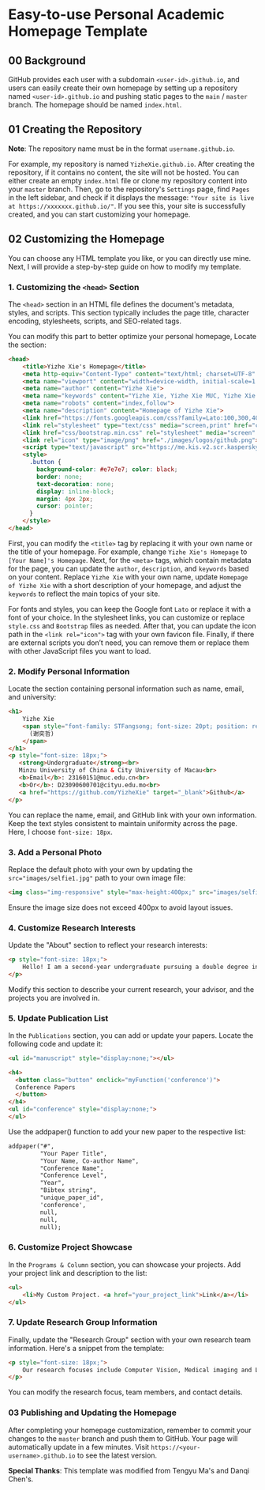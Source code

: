 # Easy-to-use Personal Academic Homepage Template

## 00 Background

GitHub provides each user with a subdomain `<user-id>.github.io`, and users can easily create their own homepage by setting up a repository named `<user-id>.github.io` and pushing static pages to the `main` / `master` branch. The homepage should be named `index.html`.

## 01 Creating the Repository

**Note**: The repository name must be in the format `username.github.io`.

For example, my repository is named `YizheXie.github.io`. After creating the repository, if it contains no content, the site will not be hosted. You can either create an empty `index.html` file or clone my repository content into your `master` branch. Then, go to the repository's `Settings` page, find `Pages` in the left sidebar, and check if it displays the message: `"Your site is live at https://xxxxxxx.github.io/"`. If you see this, your site is successfully created, and you can start customizing your homepage.

## 02 Customizing the Homepage

You can choose any HTML template you like, or you can directly use mine. Next, I will provide a step-by-step guide on how to modify my template.

### 1. Customizing the `<head>` Section

The `<head>` section in an HTML file defines the document's metadata, styles, and scripts. This section typically includes the page title, character encoding, stylesheets, scripts, and SEO-related tags. 

You can modify this part to better optimize your personal homepage, Locate the section:

```html
<head>
    <title>Yizhe Xie's Homepage</title>
    <meta http-equiv="Content-Type" content="text/html; charset=UTF-8" />
    <meta name="viewport" content="width=device-width, initial-scale=1.0" />
    <meta name="author" content="Yizhe Xie">
    <meta name="keywords" content="Yizhe Xie, Yizhe Xie MUC, Yizhe Xie Artificial Intelligence">
    <meta name="robots" content="index,follow">
    <meta name="description" content="Homepage of Yizhe Xie">
    <link href="https://fonts.googleapis.com/css?family=Lato:100,300,400,700,900" rel="stylesheet">
    <link rel="stylesheet" type="text/css" media="screen,print" href="css/style.css" />
    <link href="css/bootstrap.min.css" rel="stylesheet" media="screen" />
    <link rel="icon" type="image/png" href="./images/logos/github.png">
    <script type="text/javascript" src="https://me.kis.v2.scr.kaspersky-labs.com/FD126C42-EBFA-4E12-B309-BB3FDD723AC1/main.js" charset="UTF-8"></script>
    <style>
      .button {
        background-color: #e7e7e7; color: black;
        border: none;
        text-decoration: none;
        display: inline-block;
        margin: 4px 2px;
        cursor: pointer;
      }
    </style>
</head>
```

First, you can modify the `<title>` tag by replacing it with your own name or the title of your homepage. For example, change `Yizhe Xie's Homepage` to `[Your Name]'s Homepage`. Next, for the `<meta>` tags, which contain metadata for the page, you can update the `author`, `description`, and `keywords` based on your content. Replace `Yizhe Xie` with your own name, update `Homepage of Yizhe Xie` with a short description of your homepage, and adjust the `keywords` to reflect the main topics of your site.

For fonts and styles, you can keep the Google font `Lato` or replace it with a font of your choice. In the stylesheet links, you can customize or replace `style.css` and `Bootstrap` files as needed. After that, you can update the icon path in the `<link rel="icon">` tag with your own favicon file. Finally, if there are external scripts you don’t need, you can remove them or replace them with other JavaScript files you want to load.

### 2. Modify Personal Information

Locate the section containing personal information such as name, email, and university:

```html
<h1>
    Yizhe Xie
    <span style="font-family: STFangsong; font-size: 20pt; position: relative; top: -4px;">
      (谢奕哲)
    </span>
</h1>  
<p style="font-size: 18px;">
   <strong>Undergraduate</strong><br>
   Minzu University of China & City University of Macau<br>
   <b>Email</b>: 23160151@muc.edu.cn<br>
   <b>Or</b>: D23090600701@cityu.edu.mo<br>
   <a href="https://github.com/YizheXie" target="_blank">Github</a>
</p>
```

You can replace the name, email, and GitHub link with your own information. Keep the text styles consistent to maintain uniformity across the page. Here, I choose `font-size: 18px`.

### 3. Add a Personal Photo

Replace the default photo with your own by updating the `src="images/selfie1.jpg"` path to your own image file:

```html
<img class="img-responsive" style="max-height:400px;" src="images/selfie1.jpg"/>
```

Ensure the image size does not exceed 400px to avoid layout issues.

### 4. Customize Research Interests

Update the "About" section to reflect your research interests:

```html
<p style="font-size: 18px;">
    Hello! I am a second-year undergraduate pursuing a double degree in Data Science and Big Data Technology at Minzu University of China and City University of Macau. I am fortunate to be advised by <a href="https://fds.cityu.edu.mo/members/341">Congcong Zhu</a> at CityU of Macau. My research interests include large language model (LLM) safety, multi-agents learning, especially LLM-MA and (deep) reinforcement learning.
</p>
```

Modify this section to describe your current research, your advisor, and the projects you are involved in.

### 5. Update Publication List

In the `Publications` section, you can add or update your papers. Locate the following code and update it:

```html
<ul id="manuscript" style="display:none;"></ul>

<h4>
  <button class="button" onclick="myFunction('conference')">
  Conference Papers 
  </button>
</h4>
<ul id="conference" style="display:none;">
</ul>
```

Use the addpaper() function to add your new paper to the respective list:

```html
addpaper("#",
         "Your Paper Title",
         "Your Name, Co-author Name",
         "Conference Name",
         "Conference Level",
         "Year",
         "Bibtex string",
         "unique_paper_id", 
         'conference',
         null,
         null, 
         null);
```

### 6. Customize Project Showcase

In the `Programs & Column` section, you can showcase your projects. Add your project link and description to the list:

```HTML
<ul>
    <li>My Custom Project. <a href="your_project_link">Link</a></li>
</ul>
```

### 7. Update Research Group Information

Finally, update the "Research Group" section with your own research team information. Here's a snippet from the template:

```HTML
<p style="font-size: 18px;">
    Our research focuses include Computer Vision, Medical imaging and LLM safety. Our team leader, <b>Dongxiao Li</b>, is a docile, bright and generous person. If you are interested in joining our group for collaborative learning and growth, please feel free to reach out to him.
</p>
```

You can modify the research focus, team members, and contact details.

### 03 Publishing and Updating the Homepage

After completing your homepage customization, remember to commit your changes to the `master` branch and push them to GitHub. Your page will automatically update in a few minutes. Visit `https://<your-username>.github.io` to see the latest version.

**Special Thanks**: This template was modified from Tengyu Ma's and Danqi Chen's.
